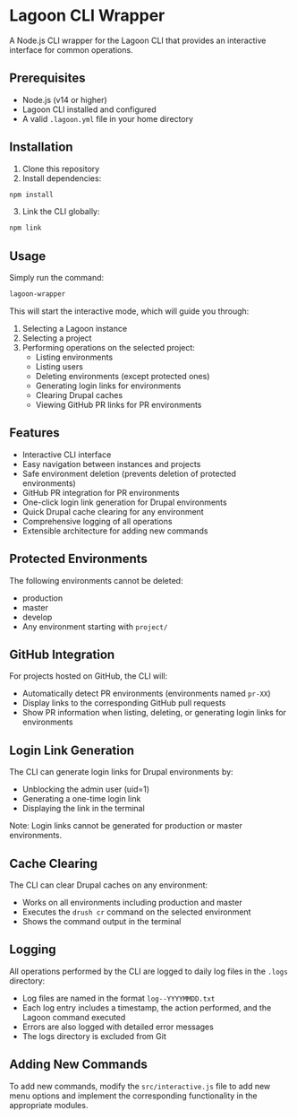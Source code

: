 # Lagoon CLI Wrapper

A Node.js CLI wrapper for the Lagoon CLI that provides an interactive interface for common operations.

## Prerequisites

- Node.js (v14 or higher)
- Lagoon CLI installed and configured
- A valid `.lagoon.yml` file in your home directory

## Installation

1. Clone this repository
2. Install dependencies:

```bash
npm install
```

3. Link the CLI globally:

```bash
npm link
```

## Usage

Simply run the command:

```bash
lagoon-wrapper
```

This will start the interactive mode, which will guide you through:

1. Selecting a Lagoon instance
2. Selecting a project
3. Performing operations on the selected project:
   - Listing environments
   - Listing users
   - Deleting environments (except protected ones)
   - Generating login links for environments
   - Clearing Drupal caches
   - Viewing GitHub PR links for PR environments

## Features

- Interactive CLI interface
- Easy navigation between instances and projects
- Safe environment deletion (prevents deletion of protected environments)
- GitHub PR integration for PR environments
- One-click login link generation for Drupal environments
- Quick Drupal cache clearing for any environment
- Comprehensive logging of all operations
- Extensible architecture for adding new commands

## Protected Environments

The following environments cannot be deleted:
- production
- master
- develop
- Any environment starting with `project/`

## GitHub Integration

For projects hosted on GitHub, the CLI will:
- Automatically detect PR environments (environments named `pr-XX`)
- Display links to the corresponding GitHub pull requests
- Show PR information when listing, deleting, or generating login links for environments

## Login Link Generation

The CLI can generate login links for Drupal environments by:
- Unblocking the admin user (uid=1)
- Generating a one-time login link
- Displaying the link in the terminal

Note: Login links cannot be generated for production or master environments.

## Cache Clearing

The CLI can clear Drupal caches on any environment:
- Works on all environments including production and master
- Executes the `drush cr` command on the selected environment
- Shows the command output in the terminal

## Logging

All operations performed by the CLI are logged to daily log files in the `.logs` directory:
- Log files are named in the format `log--YYYYMMDD.txt`
- Each log entry includes a timestamp, the action performed, and the Lagoon command executed
- Errors are also logged with detailed error messages
- The logs directory is excluded from Git

## Adding New Commands

To add new commands, modify the `src/interactive.js` file to add new menu options and implement the corresponding functionality in the appropriate modules.
